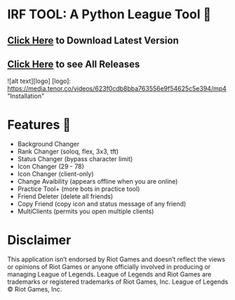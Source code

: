 # IRF TOOL: A Python League Tool 🐍
## [Click Here](https://cdn.flowd1337.repl.co/download/IRF-Tool.exe) to Download Latest Version

## [Click Here](https://github.com/flowd1337/irf-tool/releases/) to see All Releases

![alt text][logo]
[logo]: https://media.tenor.co/videos/623f0cdb8bba763556e9f54625c5e394/mp4 "Installation"

# Features 🎈
- Background Changer
- Rank Changer (soloq, flex, 3x3, tft)
- Status Changer (bypass character limit)
- Icon Changer (29 - 78)
- Icon Changer (client-only)
- Change Avaibility (appears offline when you are online)
- Practice Tool+ (more bots in practice tool)
- Friend Deleter (delete all friends)
- Copy Friend (copy icon and status message of any friend)
- MultiClients (permits you open multiple clients)

# Disclaimer
This application isn’t endorsed by Riot Games and doesn’t reflect the views or opinions of Riot Games or anyone officially involved in producing or managing League of Legends. League of Legends and Riot Games are trademarks or registered trademarks of Riot Games, Inc. League of Legends © Riot Games, Inc.
